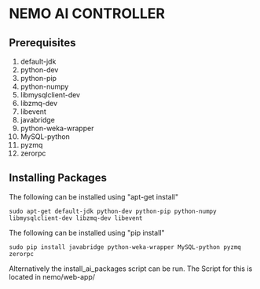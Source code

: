 # NEMO  AI CONTROLLER
## Prerequisites 

1. default-jdk 
2. python-dev 
3. python-pip 
4. python-numpy 
5. libmysqlclient-dev 
6. libzmq-dev 
7. libevent 
8. javabridge 
9. python-weka-wrapper 
10. MySQL-python 
11. pyzmq 
12. zerorpc

## Installing Packages
The following can be installed using "apt-get install"

`sudo apt-get default-jdk python-dev python-pip python-numpy libmysqlclient-dev libzmq-dev libevent`

The following can be installed using "pip install"

`sudo pip install javabridge python-weka-wrapper MySQL-python pyzmq zerorpc`

Alternatively the install_ai_packages script can be run.
The Script for this is located in nemo/web-app/
